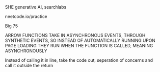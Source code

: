 SHE generative AI, searchlabs

neetcode.io/practice

Big 75

ARROW FUNCTIONS TAKE IN ASYNCHRONOUS EVENTS, THROUGH SYNTHETIC EVENTS, SO INSTEAD OF AUTOMATICALLY RUNNING UPON PAGE LOADING THEY RUN WHEN THE FUNCTION IS CALLED, MEANING ASYNCHRONOUSLY

Instead of calling it in line, take the code out, seperation of concerns and call it outside the return